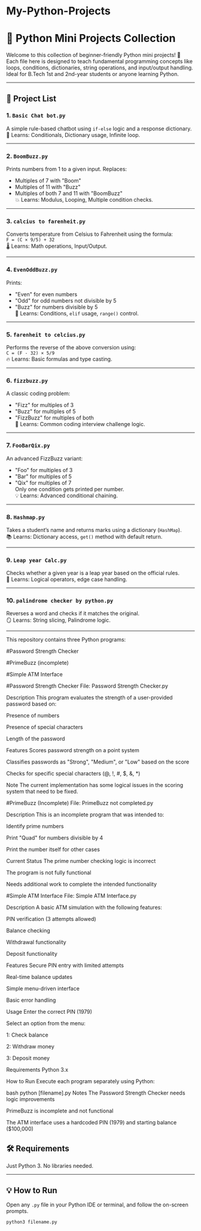 # My-Python-Projects
# 🐍 Python Mini Projects Collection

Welcome to this collection of beginner-friendly Python mini projects! 🎉  
Each file here is designed to teach fundamental programming concepts like loops, conditions, dictionaries, string operations, and input/output handling. Ideal for B.Tech 1st and 2nd-year students or anyone learning Python.

---

## 📁 Project List

### 1. `Basic Chat bot.py`
A simple rule-based chatbot using `if-else` logic and a response dictionary.  
🧠 Learns: Conditionals, Dictionary usage, Infinite loop.

---

### 2. `BoomBuzz.py`
Prints numbers from 1 to a given input. Replaces:
- Multiples of 7 with "Boom"
- Multiples of 11 with "Buzz"
- Multiples of both 7 and 11 with "BoomBuzz"  
💥 Learns: Modulus, Looping, Multiple condition checks.

---

### 3. `calcius to farenheit.py`
Converts temperature from Celsius to Fahrenheit using the formula:  
`F = (C × 9/5) + 32`  
🌡️ Learns: Math operations, Input/Output.

---

### 4. `EvenOddBuzz.py`
Prints:
- "Even" for even numbers  
- "Odd" for odd numbers not divisible by 5  
- "Buzz" for numbers divisible by 5  
🤹 Learns: Conditions, `elif` usage, `range()` control.

---

### 5. `farenheit to celcius.py`
Performs the reverse of the above conversion using:  
`C = (F - 32) × 5/9`  
🔥 Learns: Basic formulas and type casting.

---

### 6. `fizzbuzz.py`
A classic coding problem:
- "Fizz" for multiples of 3  
- "Buzz" for multiples of 5  
- "FizzBuzz" for multiples of both  
🎯 Learns: Common coding interview challenge logic.

---

### 7. `FooBarQix.py`
An advanced FizzBuzz variant:
- "Foo" for multiples of 3  
- "Bar" for multiples of 5  
- "Qix" for multiples of 7  
Only one condition gets printed per number.  
💡 Learns: Advanced conditional chaining.

---

### 8. `Hashmap.py`
Takes a student’s name and returns marks using a dictionary (`HashMap`).  
📚 Learns: Dictionary access, `get()` method with default return.

---

### 9. `Leap year Calc.py`
Checks whether a given year is a leap year based on the official rules.  
📆 Learns: Logical operators, edge case handling.

---

### 10. `palindrome checker by python.py`
Reverses a word and checks if it matches the original.  
🪞 Learns: String slicing, Palindrome logic.

---

This repository contains three Python programs:

#Password Strength Checker

#PrimeBuzz (incomplete)

#Simple ATM Interface

#Password Strength Checker
File: Password Strength Checker.py

Description
This program evaluates the strength of a user-provided password based on:

Presence of numbers

Presence of special characters

Length of the password

Features
Scores password strength on a point system

Classifies passwords as "Strong", "Medium", or "Low" based on the score

Checks for specific special characters (@, !, #, $, &, *)

Note
The current implementation has some logical issues in the scoring system that need to be fixed.

#PrimeBuzz (Incomplete)
File: PrimeBuzz not completed.py

Description
This is an incomplete program that was intended to:

Identify prime numbers

Print "Quad" for numbers divisible by 4

Print the number itself for other cases

Current Status
The prime number checking logic is incorrect

The program is not fully functional

Needs additional work to complete the intended functionality

#Simple ATM Interface
File: Simple ATM Interface.py

Description
A basic ATM simulation with the following features:

PIN verification (3 attempts allowed)

Balance checking

Withdrawal functionality

Deposit functionality

Features
Secure PIN entry with limited attempts

Real-time balance updates

Simple menu-driven interface

Basic error handling

Usage
Enter the correct PIN (1979)

Select an option from the menu:

1: Check balance

2: Withdraw money

3: Deposit money

Requirements
Python 3.x

How to Run
Execute each program separately using Python:

bash
python [filename].py
Notes
The Password Strength Checker needs logic improvements

PrimeBuzz is incomplete and not functional

The ATM interface uses a hardcoded PIN (1979) and starting balance ($100,000)

## 🛠️ Requirements
Just Python 3. No libraries needed.

---

## 💡 How to Run
Open any `.py` file in your Python IDE or terminal, and follow the on-screen prompts.

```bash
python3 filename.py
